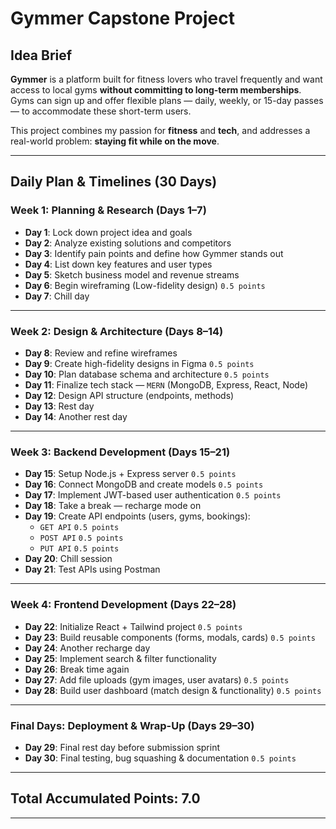 # Gymmer Capstone Project

## Idea Brief

**Gymmer** is a platform built for fitness lovers who travel frequently and want access to local gyms **without committing to long-term memberships**. Gyms can sign up and offer flexible plans — daily, weekly, or 15-day passes — to accommodate these short-term users.

This project combines my passion for **fitness** and **tech**, and addresses a real-world problem: **staying fit while on the move**.

---

## Daily Plan & Timelines (30 Days)

### Week 1: Planning & Research (Days 1–7)
- **Day 1**: Lock down project idea and goals  
- **Day 2**: Analyze existing solutions and competitors  
- **Day 3**: Identify pain points and define how Gymmer stands out  
- **Day 4**: List down key features and user types  
- **Day 5**: Sketch business model and revenue streams  
- **Day 6**: Begin wireframing (Low-fidelity design) `0.5 points`  
- **Day 7**: Chill day

---

### Week 2: Design & Architecture (Days 8–14)
- **Day 8**: Review and refine wireframes  
- **Day 9**: Create high-fidelity designs in Figma `0.5 points`  
- **Day 10**: Plan database schema and architecture  `0.5 points`  
- **Day 11**: Finalize tech stack — `MERN` (MongoDB, Express, React, Node)  
- **Day 12**: Design API structure (endpoints, methods)  
- **Day 13**: Rest day  
- **Day 14**: Another rest day

---

### Week 3: Backend Development (Days 15–21)
- **Day 15**: Setup Node.js + Express server `0.5 points`  
- **Day 16**: Connect MongoDB and create models `0.5 points`  
- **Day 17**: Implement JWT-based user authentication `0.5 points`  
- **Day 18**: Take a break — recharge mode on  
- **Day 19**: Create API endpoints (users, gyms, bookings):  
  - `GET API` `0.5 points`  
  - `POST API` `0.5 points`  
  - `PUT API` `0.5 points`  
- **Day 20**: Chill session   
- **Day 21**: Test APIs using Postman  

---

### Week 4: Frontend Development (Days 22–28)
- **Day 22**: Initialize React + Tailwind project `0.5 points`  
- **Day 23**: Build reusable components (forms, modals, cards) `0.5 points`  
- **Day 24**: Another recharge day  
- **Day 25**: Implement search & filter functionality  
- **Day 26**: Break time again  
- **Day 27**: Add file uploads (gym images, user avatars) `0.5 points`  
- **Day 28**: Build user dashboard (match design & functionality) `0.5 points`  

---

### Final Days: Deployment & Wrap-Up (Days 29–30)
- **Day 29**: Final rest day before submission sprint  
- **Day 30**: Final testing, bug squashing & documentation `0.5 points`

---

## Total Accumulated Points: **7.0**

---



